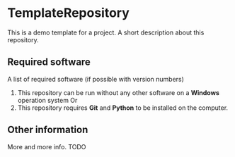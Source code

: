 # TemplateRepository
This is a demo template for a project. A short description about this repository.


## Required software

A list of required software (if possible with version numbers)

1. This repository can be run without any other software on a **Windows** operation system
  Or
2. This repository requires **Git** and **Python** to be installed on the computer.

## Other information

More and more info. TODO
